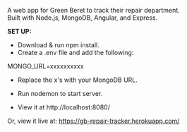 A web app for Green Beret to track their repair department.  
Built with Node.js, MongoDB, Angular, and Express.

**SET UP:**
* Download & run npm install.  
* Create a .env file and add the following:
 
 MONGO_URL=xxxxxxxxxx

* Replace the x's with your MongoDB URL.

* Run nodemon to start server.  
* View it at http://localhost:8080/ 

Or, view it live at:
https://gb-repair-tracker.herokuapp.com/
